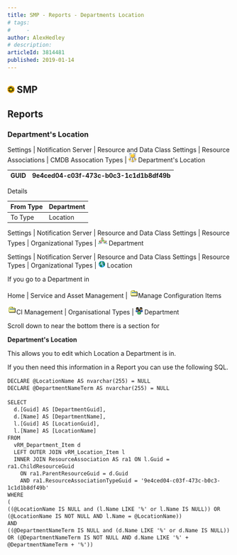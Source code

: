 ```yaml
---
title: SMP - Reports - Departments Location
# tags:
#     - 
author: AlexHedley
# description: 
articleId: 3814481
published: 2019-01-14
---
```


## ![SMP](images\smp.png) SMP
  
## Reports
  
### Department's Location
  
Settings | Notification Server | Resource and Data Class Settings | Resource Associations | CMDB Assocation Types | ![Resource Association](images\ResourceAssociation.png) Department's Location

| ​GUID | ​9e4ced04-c03f-473c-b0c3-1c1d1b8df49b |
| --- | --- |

Details

| ​From Type | Department |
| --- | --- |
| ​To Type | ​Location |

Settings | Notification Server | Resource and Data Class Settings | Resource Types | Organizational Types | ![Department](images\Department.png) Department
  
Settings | Notification Server | Resource and Data Class Settings | Resource Types | Organizational Types | ![Location](images\location16.png) Location

If you go to a Department in
  
Home | Service and Asset Management | ![icnCustomView](images\icnCustomView.gif)Manage Configuration Items
  
![icnCustomView](images\icnCustomView.gif)CI Management | Organisational Types | ![Department](images\department16.png) Department
  
Scroll down to near the bottom there is a section for
  
**Department's Location**
  
This allows you to edit which Location a Department is in.

If you then need this information in a Report you can use the following SQL.

    DECLARE @LocationName AS nvarchar(255) = NULL
    DECLARE @DepartmentNameTerm AS nvarchar(255) = NULL
    
    SELECT
      d.[Guid] AS [DepartmentGuid],
      d.[Name] AS [DepartmentName],
      l.[Guid] AS [LocationGuid],
      l.[Name] AS [LocationName]
    FROM
      vRM_Department_Item d
      LEFT OUTER JOIN vRM_Location_Item l
      INNER JOIN ResourceAssociation AS ra1 ON l.Guid = ra1.ChildResourceGuid 
        ON ra1.ParentResourceGuid = d.Guid 
        AND ra1.ResourceAssociationTypeGuid = '9e4ced04-c03f-473c-b0c3-1c1d1b8df49b'
    WHERE
    (
    ((@LocationName IS NULL and (l.Name LIKE '%' or l.Name IS NULL)) OR (@LocationName IS NOT NULL AND l.Name = @LocationName))
    AND
    ((@DepartmentNameTerm IS NULL and (d.Name LIKE '%' or d.Name IS NULL)) OR (@DepartmentNameTerm IS NOT NULL AND d.Name LIKE '%' + @DepartmentNameTerm + '%'))
